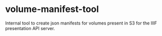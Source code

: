 # volume-manifest-tool

Internal tool to create json manifests for volumes present in S3 for the IIIF presentation API server.
